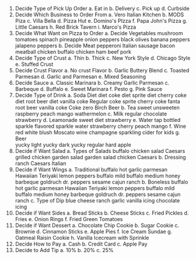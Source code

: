 1. Decide Type of Pick Up Order
    a. Eat in 
    b. Delivery
    c. Pick up
    d. Curbside
2. Decide Which Business to Order From
    a. Vero Italian Kitchen
    b. MODS Piza
    c. Villa Bella
    d. Pizza Hut
    e. Domino's PIzza
    f. Papa John's Pizza
    g. Little Caesars
    h. Red Brick Tavern
    i. Marco's Pizza
3. Decide What Want on Pizza to Order
    a. Decide Vegetables
        mushroom
        tomatoes
        spinach
        pineapple
        onion
        peppers
        black olives
        banana peppers
        jalapeno peppers
    b. Decide Meat
        pepperoni
        Italian sausage
        bacon
        meatball
        chicken
        buffalo chicken
        ham
        beef
        pork
4. Decide Type of Crust 
    a. Thin
    b. Thick
    c. New York Style
    d. Chicago Style
    e. Stuffed Crust
5. Decide Crust Flavor
    a. No crust Flavor
    b. Garlic Buttery Blend
    c. Toasted Parmesan
    d. Garlic and Parmesan
    e. Mixed Seasoning
6. Decide Sauce
    a. Classic Marinara
    b. Creamy Garlic Parmesan
    c. Barbeque
    d. Buffalo
    e. Sweet Marinara
    f. Pesto
    g. Pink Sauce
7. Decide Type of Drink
    a. Soda
        Diet
            diet coke
            diet sprite
            diet cherry coke
            diet root beer
            diet vanilla coke
        Regular 
            coke
            sprite
            cherry coke
            fanta
            root beer
            vanilla coke
        Coke zero
        Birch Beer
    b. Tea
        sweet
        unsweeten
        raspberry
        peach
        mango
        wathermelon
    c. Milk
        regular
        chocolate
        strawberry
    d. Leamonade
        sweet
        diet
        strawberry
    e. Water
        tap
        bottled
        sparkle 
        flavored sparkle water
            strawberry
            cherry
            peach
            mango
    f. Wine
        red
        white
        blush
        Moscato wine
        champagne
        sparkling cider for kids
    g. Beer  
        yucky light
        yucky dark
        yucky regular
        hard apple   
8. Decide if Want Salad
    a. Types of Salads
        buffalo chicken salad
        Caesars
        grilled chicken garden salad
        garden salad
        chicken Caesars
    b. Dressing
        ranch
        Caesars
        Italian
9. Decide if Want Wings
    a. Traditional
        buffalo hot
        garlic parmesan
        Hawaiian Teriyaki
        lemon peppers
        buffalo mild
        buffalo medium
        honey barbeque
        goldruch
        dr. peppers
        sesame
        cajun
        ranch
    b. Boneless
        buffalo hot
        garlic parmesan
        Hawaiian Teriyaki
        lemon peppers
        buffalo mild
        buffalo medium
        honey barbeque
        goldruch
        dr. peppers
        sesame
        cajun
        ranch
    c. Type of Dip
        blue cheese
        ranch
        garlic
        vanilla icing
        chocolate icing
10. Decide if Want Sides
    a. Bread Sticks
    b. Cheese Sticks
    c. Fried Pickles
    d. Fries
    e. Onion Rings
    f. Fried Green Tomatoes
11. Decide if Want Dessert
    a. Chocolate Chip Cookie
    b. Sugar Cookie
    c. Brownie
    d. Cinnamon Sticks
    e. Apple Pies 
    f. Ice Cream Sundae
    g. Oatmeal Raisin Cookie
    h. Vanilla Icecream with Sprinkle
12. Decide How to Pay
    a. Cash
    b. Credit Card
    c. Apple Pay
13. Decide to Add Tip
    a. 10%
    b. 20%
    c. 25%